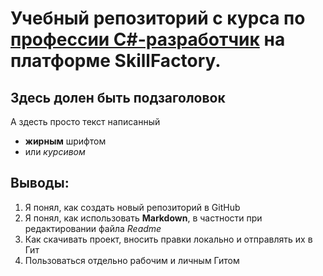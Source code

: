 # Учебный репозиторий с курса по [профессии C#-разработчик](https://skillfactory.ru/csharp) на платформе SkillFactory.

## Здесь долен быть подзаголовок

А здесть просто текст написанный 
* **жирным** шрифтом
* или *курсивом*

## Выводы:
1. Я понял, как создать новый репозиторий в GitHub
2. Я понял, как использовать **Markdown**, в частности при редактировании файла *Readme*
3. Как скачивать проект, вносить правки локально и отправлять их в Гит
4. Пользоваться отдельно рабочим и личным Гитом
